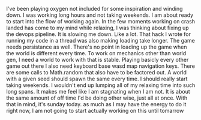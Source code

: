 I've been playing oxygen not included for some inspiration and winding down. I was working long hours and not taking weekends. I am about ready to start into the flow of working again. In the few moments working on crash landed has come to my mind while relaxing, I was thinking about fixing up the devops pipeline. It is slowing me down. Like a lot. That hack I wrote for running my code in a thread was also making loading take longer. The game needs persistance as well. There's no point in loading up the game when the world is different every time. To work on mechanics other than world gen, I need a world to work with that is stable. Playing basicly every other game out there I also need keyboard base wasd map navigation keys. There are some calls to Math.random that also have to be factored out. A world with a given seed should spawn the same every time. I should really start taking weekends. I wouldn't end up lumping all of my relaxing time into such long spans. It makes me feel like I am stagnating when I am not. It is about the same amount of off time I'd be doing other wise, just all at once. With that in mind, it's sunday today. as much as I may have the energy to do it right now, I am not going to start actually working on this until tomarrow 